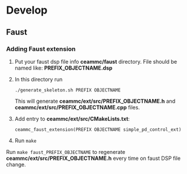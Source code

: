 # Develop

## Faust

### Adding Faust extension

1. Put your faust dsp file info **ceammc/faust** directory.
   File should be named like: **PREFIX_OBJECTNAME.dsp**
2. In this directory run
    ```
    ./generate_skeleton.sh PREFIX OBJECTNAME
    ```
    
    This will generate **ceammc/ext/src/PREFIX_OBJECTNAME.h** and **ceammc/ext/src/PREFIX_OBJECTNAME.cpp** files.

3. Add entry to **ceammc/ext/src/CMakeLists.txt**:
   ```
   ceammc_faust_extension(PREFIX OBJECTNAME simple_pd_control_ext)
   ```
4. Run ```make```

Run ```make faust_PREFIX_OBJECTNAME``` to regenerate **ceammc/ext/src/PREFIX_OBJECTNAME.h** every time on faust DSP file change.

